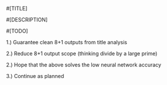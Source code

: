 #[TITLE]


#[DESCRIPTION]

#[TODO]

1.) Guarantee clean 8+1 outputs from title analysis

2.) Reduce 8+1 output scope (thinking divide by a large prime)

2.) Hope that the above solves the low neural network accuracy

3.) Continue as planned
